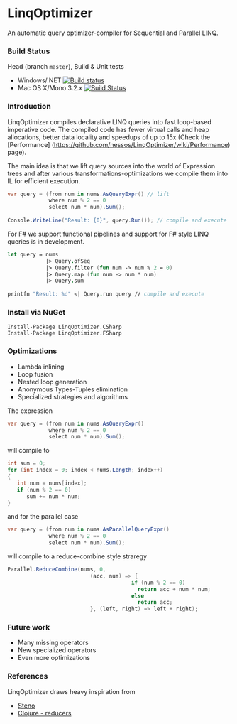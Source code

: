 # LinqOptimizer

An automatic query optimizer-compiler for Sequential and Parallel LINQ.

### Build Status

Head (branch `master`), Build & Unit tests

* Windows/.NET [![Build status](https://ci.appveyor.com/api/projects/status/w1avtn54cl6f4eo8/branch/master)](https://ci.appveyor.com/project/nessos/linqoptimizer)
* Mac OS X/Mono 3.2.x [![Build Status](https://travis-ci.org/nessos/LinqOptimizer.png?branch=master)](https://travis-ci.org/nessos/LinqOptimizer/branches)

### Introduction

LinqOptimizer compiles declarative LINQ queries into fast loop-based imperative code.
The compiled code has fewer virtual calls and heap allocations, better data locality and speedups of up to 15x (Check the [Performance] (https://github.com/nessos/LinqOptimizer/wiki/Performance) page).

The main idea is that we lift query sources into the world of Expression trees and
after various transformations-optimizations we compile them into IL for efficient execution.

```csharp
var query = (from num in nums.AsQueryExpr() // lift
             where num % 2 == 0
             select num * num).Sum();
             
Console.WriteLine("Result: {0}", query.Run()); // compile and execute
```

For F# we support functional pipelines and support for F# style LINQ queries is in development.
```fsharp
let query = nums
            |> Query.ofSeq
            |> Query.filter (fun num -> num % 2 = 0)
            |> Query.map (fun num -> num * num)
            |> Query.sum
             
printfn "Result: %d" <| Query.run query // compile and execute
```

### Install via NuGet

```
Install-Package LinqOptimizer.CSharp
Install-Package LinqOptimizer.FSharp
```

### Optimizations

* Lambda inlining
* Loop fusion
* Nested loop generation
* Anonymous Types-Tuples elimination
* Specialized strategies and algorithms

The expression
```csharp
var query = (from num in nums.AsQueryExpr()
             where num % 2 == 0
             select num * num).Sum();
```
will compile to
```csharp
int sum = 0;
for (int index = 0; index < nums.Length; index++)
{
   int num = nums[index];
   if (num % 2 == 0)
      sum += num * num;
}
```
and for the parallel case
```csharp
var query = (from num in nums.AsParallelQueryExpr()
             where num % 2 == 0
             select num * num).Sum();
```
will compile to a reduce-combine style straregy
```csharp
Parallel.ReduceCombine(nums, 0, 
                          (acc, num) => { 
                                       if (num % 2 == 0)  
                                         return acc + num * num; 
                                       else
                                         return acc; 
                          }, (left, right) => left + right);
```

### Future work

* Many missing operators
* New specialized operators 
* Even more optimizations


### References

LinqOptimizer draws heavy inspiration from 
* [Steno](http://research.microsoft.com/pubs/173946/paper-pldi.pdf)
* [Clojure - reducers](http://clojure.org/reducers)
